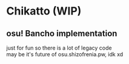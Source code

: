 # Chikatto (WIP)
## osu! Bancho implementation

just for fun so there is a lot of legacy code    
may be it's future of osu.shizofrenia.pw, idk xd
